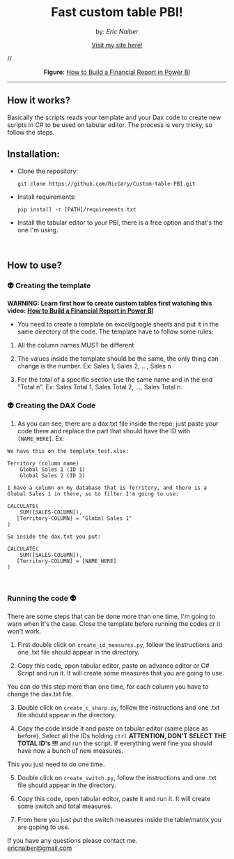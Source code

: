 <h1 align="center">Fast custom table PBI!</h1>
<p align="center" >by: <em>Eric Naiber</em></p>

<p align="center">
<a href="https://ericnaiber.com">Visit my site here!</a>
</p>

//

<p align="center"><b>Figure:</b> <a href="https://www.youtube.com/watch?v=J4317R5BvsA&ab_channel=HowtoPowerBI">How to Build a Financial Report in Power BI</a></p>

<hr>

<h2>
    <b>How it works?</b>
</h2>

Basically the scripts reads your template and your Dax code to create new scripts in C# to be used on tabular editor. The process is very tricky, so follow the steps.

 <h2>
    <b>Installation:</b>
</h2>

* Clone the repository:

    ```
    git clone https://github.com/RicGary/Custom-table-PBI.git
    ```

* Install requirements:

    ```
    pip install -r [PATH]/requirements.txt
    ```

* Install the tabular editor to your PBI, there is a free option and that's the one I'm using.

<br>
 <h2>
    <b>How to use?</b>
</h2>

 <h3>
    <b> 👽 Creating the template</b>
</h3>

<b>WARNING: Learn first how to create custom tables first watching this video: <a href="https://www.youtube.com/watch?v=J4317R5BvsA&ab_channel=HowtoPowerBI">How to Build a Financial Report in Power BI</a></b>

* You need to create a template on excel/google sheets and put it in the same directory of the code. The template have to follow some rules:

1. All the column names MUST be different

2. The values inside the template should be the same, the only thing can change is the number. Ex: Sales 1, Sales 2, ..., Sales n

3. For the total of a specific section use the same name and in the end "Total n". Ex: Sales Total 1, Sales Total 2, ..., Sales Total n.

 <h3>
    <b> 👽 Creating the DAX Code</b>
</h3>

1. As you can see, there are a dax.txt file inside the repo, just paste your code there and replace the part that should have the ID with `[NAME_HERE]`. Ex:

```
We have this on the template_test.xlsx:

Territory (column name)
    Global Sales 1 (ID 1)
    Global Sales 2 (ID 2)

I have a column on my database that is Territory, and there is a Global Sales 1 in there, so to filter I'm going to use:

CALCULATE(
    SUM([SALES-COLUMN]),
   [Territory-COLUMN] = "Global Sales 1"
)

So inside the dax.txt you put:

CALCULATE(
    SUM([SALES-COLUMN]),
   [Territory-COLUMN] = [NAME_HERE]
)
```

<br>

 <h3>
    <b>Running the code 👽 </b>
</h3>

There are some steps that can be done more than one time, I'm going to warn when it's the case.
Close the template before running the codes or it won't work.



1. First double click on `create_id_measures.py`, follow the instructions and one .txt file should appear in the directory.

2. Copy this code, open tabular editor, paste on advance editor or C# Script and run it. It will create some measures that you are going to use.

You can do this step more than one time, for each column you have to change the dax.txt file.

3. Double click on `create_c_sharp.py`, follow the instructions and one .txt file should appear in the directory.

4. Copy the code inside it and paste on tabular editor (same place as before). Select all the IDs holding `ctrl` <b>ATTENTION, DON'T SELECT THE TOTAL ID's !!!</b> and run the script. If everything went fine you should have now a bunch of new measures.

This you just need to do one time.

5. Double click on `create_switch.py`, follow the instructions and one .txt file should appear in the directory.

6. Copy this code, open tabular editor, paste it and run it. It will create some switch and total measures.

7. From here you just put the switch measures inside the table/matrix you are goping to use.


If you have any questions please contact me.<br>
ericnaiber@gmail.com